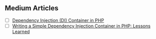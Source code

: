 ## Medium Articles

- [ ] [Dependency Injection (DI) Container in PHP](https://medium.com/tech-tajawal/dependency-injection-di-container-in-php-a7e5d309ccc6#:~:text=Dependency%20Injection%20Container%20is%20the,party%20libraries%20in%20your%20application.&text=It%20is%20a%20very%20simple%20implementation%20for%20the%20ContainerInterface%20which,the%20object%20from%20the%20container.)
- [ ] [Writing a Simple Dependency Injection Container in PHP: Lessons Learned](https://patrick-assoa-adou.medium.com/writing-a-simple-dependency-injection-container-in-php-lessons-learned-17d3af3626ea)